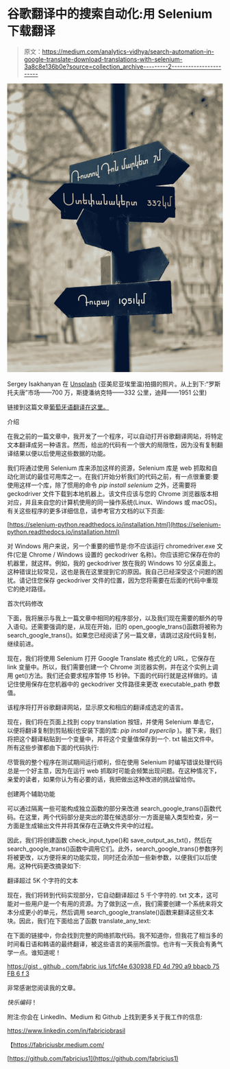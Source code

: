 # 谷歌翻译中的搜索自动化:用 Selenium 下载翻译

> 原文：<https://medium.com/analytics-vidhya/search-automation-in-google-translate-download-translations-with-selenium-3a8c8e136b0e?source=collection_archive---------2----------------------->

![](img/5c6cfc480c84c1e184273e994e2d7065.png)

Sergey Isakhanyan 在 [Unsplash](https://unsplash.com/s/photos/sign-in-foreign-language?utm_source=unsplash&utm_medium=referral&utm_content=creditCopyText) (亚美尼亚埃里温)拍摄的照片。从上到下:“罗斯托夫唐”市场——700 万，斯捷潘纳克特——332 公里，迪拜——1951 公里)

链接到这篇文章[葡萄牙语翻译在这里。](https://fabriciusbr.medium.com/automatiza%C3%A7%C3%A3o-de-pesquisas-no-google-tradutor-download-de-tradu%C3%A7%C3%B5es-com-selenium-b9b860496d02)

介绍

在我之前的一篇文章中，我开发了一个程序，可以自动打开谷歌翻译网站，将特定文本翻译成另一种语言。然而，给出的代码有一个很大的局限性，因为没有复制翻译结果以便以后使用这些数据的功能。

我们将通过使用 Selenium 库来添加这样的资源，Selenium 库是 web 抓取和自动化测试的最佳可用库之一。在我们开始分析我们的代码之前，有一点很重要:要使用这样一个库，除了惯用的命令 *pip install selenium* 之外，还需要将 geckodriver 文件下载到本地机器上。该文件应该与您的 Chrome 浏览器版本相对应，并且来自您的计算机使用的同一操作系统(Linux、Windows 或 macOS)。有关这些程序的更多详细信息，请参考官方文档的以下页面:

[https://selenium-python.readthedocs.io/installation.html](https://selenium-python.readthedocs.io/installation.html)

对 Windows 用户来说，另一个重要的细节是:你不应该运行 chromedriver.exe 文件(它是 Chrome / Windows 设置的 geckodriver 名称)。你应该把它保存在你的机器里，就这样。例如，我的 geckodriver 放在我的 Windows 10 分区桌面上。这种错误比较常见，这也是我在这里提到它的原因。我自己已经深受这个问题的困扰。请记住您保存 geckodriver 文件的位置，因为您将需要在后面的代码中重现它的绝对路径。

首次代码修改

下面，我将展示与我上一篇文章中相同的程序部分，以及我们现在需要的额外的导入语句。还需要强调的是，从现在开始，旧的 open_google_trans()函数将被称为 search_google_trans()。如果您已经阅读了另一篇文章，请跳过这段代码复制，继续前进。

现在，我们将使用 Selenium 打开 Google Translate 格式化的 URL，它保存在 link 变量中。所以，我们需要创建一个 Chrome 浏览器实例，并在这个实例上调用 get()方法。我们还会要求程序暂停 15 秒钟。下面的代码行就是这样做的。请记住使用保存在您机器中的 geckodriver 文件路径来更改 executable_path 参数值。

该程序将打开谷歌翻译网站，显示原文和相应的翻译成选定的语言。

现在，我们将在页面上找到 copy translation 按钮，并使用 Selenium 单击它，以便将翻译复制到剪贴板(也安装下面的库: *pip install pyperclip* )。接下来，我们将把这个翻译粘贴到一个变量中，并将这个变量值保存到一个. txt 输出文件中。所有这些步骤都由下面的代码执行:

尽管我的整个程序在测试期间运行顺利，但在使用 Selenium 时编写错误处理代码总是一个好主意，因为在运行 web 抓取时可能会频繁出现问题。在这种情况下，亲爱的读者，如果你认为有必要的话，我把做出这种改进的挑战留给你。

创建两个辅助功能

可以通过隔离一些可能构成独立函数的部分来改进 search_google_trans()函数代码。在这里，两个代码部分是突出的潜在候选部分:一方面是输入类型检查，另一方面是生成输出文件并将其保存在正确文件夹中的过程。

因此，我们将创建函数 check_input_type()和 save_output_as_txt()，然后在 search_google_trans()函数中调用它们。此外，search_google_trans()参数序列将被更改，以方便将来的功能实现，同时还会添加一些新参数，以便我们以后使用。这种代码更改摘录如下:

翻译超过 5K 个字符的文本

现在，我们将转到代码实现部分，它自动翻译超过 5 千个字符的. txt 文本，这可能对一些用户是一个有用的资源。为了做到这一点，我们需要创建一个系统来将文本分成更小的单元，然后调用 search_google_translate()函数来翻译这些文本块。因此，我们在下面给出了函数 translate_any_text:

在下面的链接中，你会找到完整的网络抓取代码。我不知道你，但我花了相当多的时间看日语和韩语的最终翻译，被这些语言的美丽所震惊。也许有一天我会有勇气学一点。谁知道呢！

[https://gist . github . com/fabric ius 1/fcf4e 630938 FD 4d 790 a9 bbacb 75 FB 6 f 3](https://gist.github.com/fabricius1/fcf4e630938fd4d790a9bbacb75fb6f3)

非常感谢您阅读我的文章。

*快乐编码*！

附注:你会在 LinkedIn、Medium 和 Github 上找到更多关于我工作的信息:

https://www.linkedin.com/in/fabriciobrasil

【https://fabriciusbr.medium.com/ 

[https://github.com/fabricius1](https://github.com/fabricius1)
